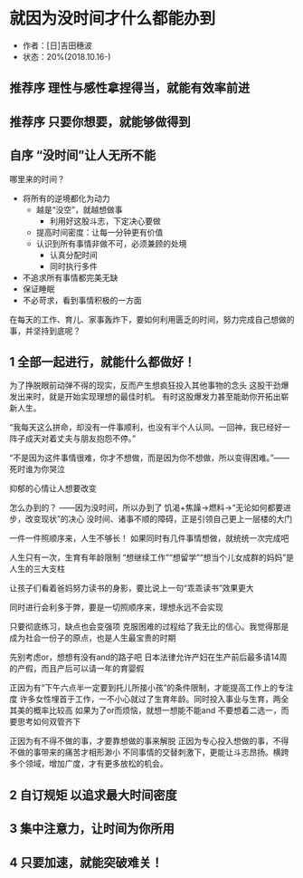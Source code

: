# 就因为没时间才什么都能办到

* 作者：[日]吉田穗波
* 状态：20%(2018.10.16-)

[time]:<20181016>
## 推荐序 理性与感性拿捏得当，就能有效率前进
## 推荐序 只要你想要，就能够做得到
## 自序 “没时间”让人无所不能

哪里来的时间？
- 将所有的逆境都化为动力
    - 越是“没空”，就越想做事
        - 利用好这股斗志，下定决心要做
    - 提高时间密度：让每一分钟更有价值
    - 认识到所有事情非做不可，必须兼顾的处境
        - 认真分配时间
        - 同时执行多件
- 不追求所有事情都完美无缺
- 保证睡眠
- 不必苛求，看到事情积极的一方面

在每天的工作、育儿、家事轰炸下，要如何利用匮乏的时间，努力完成自己想做的事，并坚持到底呢？

## 1 全部一起进行，就能什么都做好！
为了挣脱眼前动弹不得的现实，反而产生想疯狂投入其他事物的念头
这股干劲爆发出来时，就是开始实现理想的最佳时机。
有时这股爆发力甚至能助你开拓出崭新人生。

“我每天这么拼命，却没有一件事顺利，也没有半个人认同。一回神，我已经好一阵子成天对着丈夫与朋友抱怨不停。”

“不是因为这件事情很难，你才不想做，而是因为你不想做，所以变得困难。”——死时谁为你哭泣

抑郁的心情让人想要改变

怎么办到的？
——因为没时间，所以办到了
饥渴+焦躁->燃料->“无论如何都要进步，改变现状”的决心
没时间、诸事不顺的障碍，正是引领自己更上一层楼的大门

一件一件照顺序来，人生不够长！
如果同时有几件事情想做，就统统一次完成吧

人生只有一次，生育有年龄限制
“想继续工作”“想留学”“想当个儿女成群的妈妈”是人生的三大支柱

让孩子们看着爸妈努力读书的身影，要比说上一句“乖乖读书”效果更大

同时进行会利多于弊，要是一切照顺序来，理想永远不会实现

只要彻底练习，缺点也会变强项
克服困难的过程给了我无比的信心。我觉得那是成为社会一份子的原点，也是人生最宝贵的时期

先别考虑or，想想有没有and的路子吧
日本法律允许产妇在生产前后最多请14周的产假，而且产后可以请一年的育婴假

正因为有“下午六点半一定要到托儿所接小孩”的条件限制，才能提高工作上的专注度
许多女性埋首于工作，一不小心就过了生育年龄。同时投入事业与生育，两全其美的概率比较高
如果为了or而烦恼，就想一想能不能and
不要想着二选一，而要思考如何双管齐下

正因为有不得不做的事，才要靠想做的事来解脱
正因为专心投入想做的事，不得不做的事带来的痛苦才相形渺小
不同事情的交替刺激下，更能让斗志昂扬。横跨多个领域，增加广度，才有更多放松的机会。

## 2 自订规矩 以追求最大时间密度

## 3 集中注意力，让时间为你所用

## 4 只要加速，就能突破难关！
